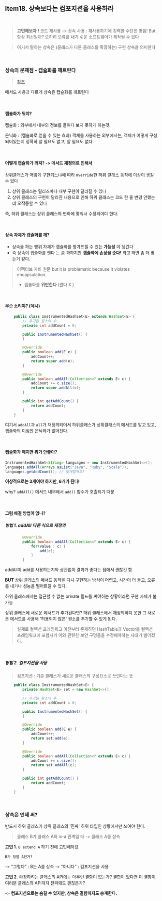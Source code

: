 ## Item18. 상속보다는 컴포지션을 사용하라

<br>

> **고민해보자 !**
> 코드 재사용 -> 상속 사용 :  재사용하기에 강력한 수단은 맞음!
> But. 항상 최선일까?
> 오히려 오류를 내기 쉬운 소프트웨어가 제작될 수 있다


> 여기서 말하는 상속은 (클래스가 다른 클래스를 확장하는) 구현 상속을 의미한다

<br>

### 상속의 문제점 - 캡슐화를 깨트린다

> [참조](https://unluckyjung.github.io/oop/2021/03/17/Inheritance-and-Encapsulation/)

메서드 사용과 다르게 상속은 캡슐화를 깨트린다

<br>

#### 캡슐화가 뭐야?

캡슐화 : 외부에서 내부의 정보를 들여다 보지 못하게 하는것.

은닉화 : (캡슐화로 얻을 수 있는 효과) 
객체를 사용하는 외부에서는, 객체가 어떻게 구성되어있는지 정확히 알 필요도 없고, 알 필요도 없다.

<br>

#### 어떻게 캡슐화가 깨져? -> 메서드 재정의로 인해서

상위클래스가 어떻게 구현되느냐에 따라 `Override`한 하위 클래스 동작에 이상이 생길 수 있다

1. 상위 클래스는 릴리즈마다 내부 구현이 달라질 수 있다
2. 상위 클래스의 구현이 달라진 내용으로 인해 하위 클래스는 코드 한 줄 변경 안했는데 오작동할 수 있다

즉, 하위 클래스는 상위 클래스의 변화에 맞춰서 수정되어야 한다.

<br>

#### 상속 자체가 캡슐화를 깨? 

- 상속을 하는 행위 자체가 캡슐화를 망가뜨릴 수 있는 **가능성** 이 생긴다
- 즉 상속이 캡슐화를 깬다 는 좀 과하지만 **캡슐화에 손상을 준다!** 라고 하면 좀 더 맞는거 같다.

> 이펙티브 자바 원문
> but it is problematic because it violates encapsulation.
> - 캡슐화를 **위반한다** (깬다 X )

<br>

#### 무슨 소리야? (예시)

```java
    public class InstrumentedHashSet<E> extends HashSet<E> {
        // 추가된 원소의 수
        private int addCount = 0;

        public InstrumentedHashSet() {
        }

        @Override
        public boolean add(E e) {
            addCount++;
            return super.add(e);
        }

        @Override
        public boolean addAll(Collection<? extends E> c) {
            addCount += c.size();
            return super.addAll(c);
        }

        public int getAddCount() {
            return addCount;
        }
    }
```


여기서 `addAll`과 `all`가 재정의되어서 하위클래스가 상위클래스의 메서드를 알고 있고, 캡슐화의 이점인 은닉화가 없어진다.

<br>

#### 캡슐화가 깨지면 뭐가 안좋아?


```java
InstrumentedHashSet<String> languages = new InstrumentedHashSet<>();
languages.addAll(Arrays.asList("Java", "Ruby", "Scala"));
languages.getAddCount(); // 몇개일까요?
```

**이상적으로는 3개여야 하지만, 6개가 된다!**

why? `addAll()` 메서드 내부에서 `add()` 함수가 호출되기 때문

<br>

#### 그럼 해결 방법이 없나?

##### 방법 1. addAll 다른 식으로 재정의
```java
        @Override
        public boolean addAll(Collection<? extends E> c) {
            for(value : c) {
	            add(c);
            }
        }
```

addAll이 add를 사용하는지와 상관없이 결과가 좋다는 점에서 괜찮긴 함

**BUT** 
상위 클래스의 메서드 동작을 다시 구현하는 방식이 어렵고, 시간이 더 들고, 오류를 내거나 성능을 떨어트릴 수 있다.

하위 클래스에서는 접근할 수 없는 private 필드를 써야하는 상황이라면 구현 자체가 불가능

상위 클래스에 새로운 메서드가 추가된다면? 
하위 클래스에서 재정의하지 못한 그 새로운 메서드를 사용해 '허용되지 않은' 원소를 추가할 수 있게 된다.

> 실제로 컬렉션 프레임워크 이전부터 존재하던 HashTable과 Vector를 컬렉션 프레임워크에 포함시키 이와 관련한 보안 구멍들을 수정해야하는 사태가 벌어졌다.

<br>

##### 방법 2. 컴포지션을 사용

> 컴포지션 : 기존 클래스가 새로운 클래스의 구성요소로 쓰인다는 뜻


```java
    public class InstrumentedHashSet<E> {
	    private HashSet<E> set = new HashSet<>();

        // 추가된 원소의 수
        private int addCount = 0;

        public InstrumentedHashSet() {
        }

        @Override
        public boolean add(E e) {
            addCount++;
            return set.add(e);
        }

        @Override
        public boolean addAll(Collection<? extends E> c) {
            addCount += c.size();
            return set.addAll(c);
        }

        public int getAddCount() {
            return addCount;
        }
    }
```

<br>

### 상속은 언제 써?

반드시 하위 클래스가 상위 클래스의 '진짜' 하위 타입인 상황에서만 쓰여야 한다.

> 클래스 B가 클래스 A와 is-a 관계일 때 -> 클래스 A를 상속


**고민 1.** `B extend A` 하기 전에 고민해봐요

`B가 정말 A인가?` 

-> "그렇다" : B는 A를 상속
-> "아니다" : 컴포지션을 사용


**고민 2.** 확장하려는 클래스의 API에는 아무런 결함이 없는가?
결합이 있다면 이 결함이 여러분 클래스의 API까지 전파돼도 괜찮은가? 

-> **컴포지션으로는 숨길 수 있지만, 상속은 결함까지도 승계한다.**

